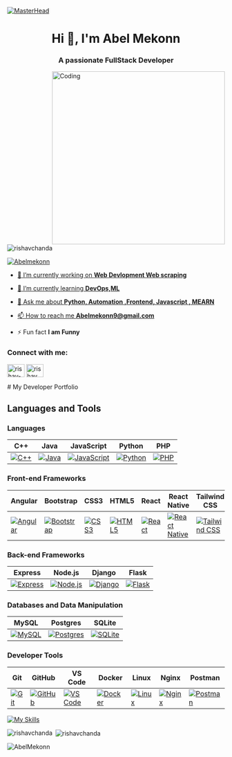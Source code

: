 [![MasterHead](https://firebasestorage.googleapis.com/v0/b/flexi-coding.appspot.com/o/dempgi7-520f8d5f-63d4-4453-8822-dbc149ae27f8.gif?alt=media&token=91c0c7b2-93c3-4029-b011-1a8703c5730d)](https://rishavchanda.io)
<h1 align="center">Hi 👋, I'm Abel Mekonn</h1>
<h3 align="center">A passionate FullStack Developer </h3>
<img align="right" alt="Coding" width="400" src="https://cdn.dribbble.com/users/1162077/screenshots/3848914/programmer.gif">


<p align="left"> <img src="https://komarev.com/ghpvc/?username=Abelmekonn&label=Profile%20views&color=0e75b6&style=flat" alt="rishavchanda" /> </p>

<p align="left"> <a href="https://twitter.com/AbelMekonn" target="blank"><img src="https://img.shields.io/twitter/follow/AbelMekonn?logo=twitter&style=for-the-badge" alt="Abelmekonn"  </p>

- 🔭 I’m currently working on **Web Devlopment Web scraping**

- 🌱 I’m currently learning **DevOps,ML**

- 💬 Ask me about **Python, Automation ,Frontend, Javascript , MEARN**

- 📫 How to reach me **Abelmekonn9@gmail.com**

- ⚡ Fun fact **I am Funny**

<h3 align="left">Connect with me:</h3>
<p align="left">

<a href="https://www.linkedin.com/in/abel-mekonn-pydev/" target="blank"><img align="center" src="https://raw.githubusercontent.com/rahuldkjain/github-profile-readme-generator/master/src/images/icons/Social/linked-in-alt.svg" alt="rishav-chanda-b89a791b3" height="30" width="40" /></a>
<a href="https://instagram.com/Abel.mekonn.96" target="blank"><img align="center" src="https://raw.githubusercontent.com/rahuldkjain/github-profile-readme-generator/master/src/images/icons/Social/instagram.svg" alt="rishav_chanda" height="30" width="40" /></a>
</p>
# My Developer Portfolio

## Languages and Tools

### Languages

 C++ | Java | JavaScript | Python | PHP |
|----------|----------|----------|----------|----------|
| [![C++](https://skillicons.dev/icons/cplusplus)](https://www.w3schools.com/cpp/) | [![Java](https://skillicons.dev/icons/java)](https://www.java.com) | [![JavaScript](https://skillicons.dev/icons/javascript)](https://developer.mozilla.org/en-US/docs/Web/JavaScript) | [![Python](https://skillicons.dev/icons/python)](https://www.python.org) | [![PHP](https://skillicons.dev/icons/php)](https://www.php.net/) |

### Front-end Frameworks

| Angular | Bootstrap | CSS3 | HTML5 | React | React Native | Tailwind CSS |
|----------|----------|----------|----------|----------|----------|----------|
| [![Angular](https://skillicons.dev/icons/angular)](https://angular.io) | [![Bootstrap](https://skillicons.dev/icons/bootstrap)](https://getbootstrap.com) | [![CSS3](https://skillicons.dev/icons/css3)](https://www.w3schools.com/css/) | [![HTML5](https://skillicons.dev/icons/html)](https://www.w3.org/html/) | [![React](https://skillicons.dev/icons/react)](https://reactjs.org/) | [![React Native](https://skillicons.dev/icons/react)](https://reactnative.dev/) | [![Tailwind CSS](https://skillicons.dev/icons/tailwind)](https://tailwindcss.com/) |

### Back-end Frameworks

| Express | Node.js | Django | Flask |
|----------|----------|----------|----------|
| [![Express](https://skillicons.dev/icons/express)](https://expressjs.com) | [![Node.js](https://skillicons.dev/icons/nodejs)](https://nodejs.org) | [![Django](https://skillicons.dev/icons/django)](https://www.djangoproject.com/) | [![Flask](https://skillicons.dev/icons/flask)](https://flask.palletsprojects.com/) |

### Databases and Data Manipulation

| MySQL | Postgres | SQLite |
|----------|----------|----------|
| [![MySQL](https://skillicons.dev/icons/mysql)](https://www.mysql.com/) | [![Postgres](https://skillicons.dev/icons/postgres)](https://www.postgresql.org/) | [![SQLite](https://skillicons.dev/icons/sqlite)](https://www.sqlite.org/) |

### Developer Tools

| Git | GitHub | VS Code | Docker | Linux | Nginx | Postman |
|----------|----------|----------|----------|----------|----------|----------|
| [![Git](https://skillicons.dev/icons/git)](https://git-scm.com/) | [![GitHub](https://skillicons.dev/icons/github)](https://github.com/) | [![VS Code](https://skillicons.dev/icons/vscode)](https://code.visualstudio.com/) | [![Docker](https://skillicons.dev/icons/docker)](https://www.docker.com/) | [![Linux](https://skillicons.dev/icons/linux)](https://www.linux.org/) | [![Nginx](https://skillicons.dev/icons/nginx)](https://www.nginx.com/) | [![Postman](https://skillicons.dev/icons/postman)](https://www.postman.com/) |

[![My Skills](https://skillicons.dev/icons?i=python,django,postgres,fastapi,aws,redis,linux,docker,nginx,vscode,idea,js,alpinejs,git,github,netlify,md,html,css,tailwind&theme=dark)](https://skillicons.dev)


<p><img align="left" src="https://github-readme-stats.vercel.app/api/top-langs?username=Abelmekonn&show_icons=true&locale=en&layout=compact&theme=tokyonight" alt="rishavchanda" /></p>

<p>&nbsp;<img align="center" src="https://github-readme-stats.vercel.app/api?username=Abelmekonn&show_icons=true&locale=en&theme=tokyonight" alt="rishavchanda" /></p>

<p><img align="center" src="https://github-readme-streak-stats.herokuapp.com/?user=Abelmekonn&&theme=tokyonight" alt="AbelMekonn" /></p>
